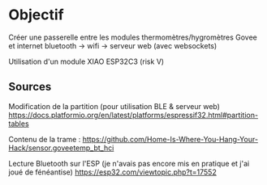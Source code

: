 # Objectif

Créer une passerelle entre les modules thermomètres/hygromètres Govee et internet 
bluetooth -> wifi -> serveur web (avec websockets)

Utilisation d'un module XIAO ESP32C3 (risk V)

## Sources

Modification de la partition (pour utilisation BLE & serveur web)
<https://docs.platformio.org/en/latest/platforms/espressif32.html#partition-tables>

Contenu de la trame :
<https://github.com/Home-Is-Where-You-Hang-Your-Hack/sensor.goveetemp_bt_hci>

Lecture Bluetooth sur l'ESP (je n'avais pas encore mis en pratique et j'ai joué de fénéantise)
<https://esp32.com/viewtopic.php?t=17552>
